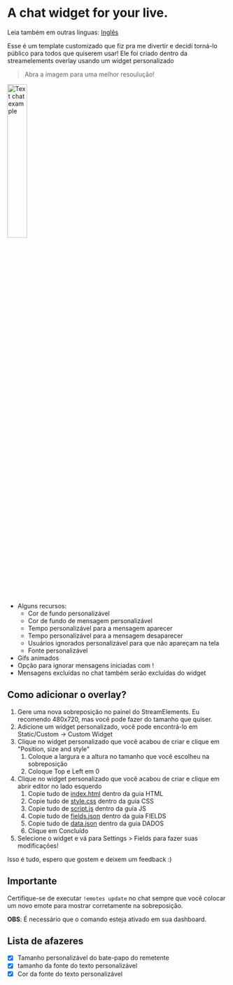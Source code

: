 # A chat widget for your live.
 
Leia também em outras linguas: [Inglês](./Readme.md)

Esse é um template customizado que fiz pra me divertir e decidi torná-lo público para todos que quiserem usar!
Ele foi criado dentro da streamelements overlay usando um widget personalizado

> Abra a imagem para uma melhor resoulução!
<img width="30%" alt="Text chat example" title="Text chat example" src="https://i.ibb.co/3hVmtrV/Screenshot-2022-01-04-at-20-54-55-Stream-Elements-The-ultimate-tools-for-live-streaming.png"/>





+ Alguns recursos:
    + Cor de fundo personalizável
    + Cor de fundo de mensagem personalizável
    + Tempo personalizável para a mensagem aparecer
    + Tempo personalizável para a mensagem desaparecer
    + Usuários ignorados personalizável para que não apareçam na tela
    + Fonte personalizável
+ Gifs animados
+ Opção para ignorar mensagens iniciadas com !
+ Mensagens excluídas no chat também serão excluídas do widget

## Como adicionar o overlay?

1. Gere uma nova sobreposição no painel do StreamElements. Eu recomendo 480x720, mas você pode fazer do tamanho que quiser.
2. Adicione um widget personalizado, você pode encontrá-lo em Static/Custom -> Custom Widget
3. Clique no widget personalizado que você acabou de criar e clique em "Position, size and style"
     1. Coloque a largura e a altura no tamanho que você escolheu na sobreposição
     2. Coloque Top e Left em 0
4. Clique no widget personalizado que você acabou de criar e clique em abrir editor no lado esquerdo
    1. Copie tudo de [index.html](./index.html) dentro da guia HTML
    2. Copie tudo de [style.css](./style.css) dentro da guia CSS
    3. Copie tudo de [script.js](./script.js) dentro da guia JS
    4. Copie tudo de [fields.json](./fields.json) dentro da guia FIELDS
    5. Copie tudo de [data.json](./data.json) dentro da guia DADOS
    6. Clique em Concluído
5. Selecione o widget e vá para Settings > Fields para fazer suas modificações!

Isso é tudo, espero que gostem e deixem um feedback :)

## Importante
Certifique-se de executar `!emotes update` no chat sempre que você colocar um novo emote para mostrar corretamente na sobreposição.

**OBS**: É necessário que o comando esteja ativado em sua dashboard.

## Lista de afazeres

- [X] Tamanho personalizável do bate-papo do remetente
- [X] tamanho da fonte do texto personalizável
- [X] Cor da fonte do texto personalizável

